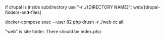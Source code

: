 if drupal is inside subdirectory use "-r ./{DIRECTORY NAME}":
web/{drupal-folders-and-files}

docker-compose exec --user 82 php drush -r ./web cc all


"web" is site folder.
There should be index.php
